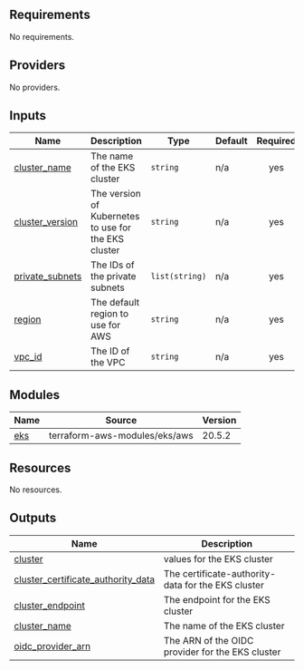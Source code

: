 <!-- BEGIN_TF_DOCS -->

## Requirements

No requirements.
## Providers

No providers.
## Inputs

| Name | Description | Type | Default | Required |
|------|-------------|------|---------|:--------:|
| <a name="input_cluster_name"></a> [cluster\_name](#input\_cluster\_name) | The name of the EKS cluster | `string` | n/a | yes |
| <a name="input_cluster_version"></a> [cluster\_version](#input\_cluster\_version) | The version of Kubernetes to use for the EKS cluster | `string` | n/a | yes |
| <a name="input_private_subnets"></a> [private\_subnets](#input\_private\_subnets) | The IDs of the private subnets | `list(string)` | n/a | yes |
| <a name="input_region"></a> [region](#input\_region) | The default region to use for AWS | `string` | n/a | yes |
| <a name="input_vpc_id"></a> [vpc\_id](#input\_vpc\_id) | The ID of the VPC | `string` | n/a | yes |
## Modules

| Name | Source | Version |
|------|--------|---------|
| <a name="module_eks"></a> [eks](#module\_eks) | terraform-aws-modules/eks/aws | 20.5.2 |
## Resources

No resources.
## Outputs

| Name | Description |
|------|-------------|
| <a name="output_cluster"></a> [cluster](#output\_cluster) | values for the EKS cluster |
| <a name="output_cluster_certificate_authority_data"></a> [cluster\_certificate\_authority\_data](#output\_cluster\_certificate\_authority\_data) | The certificate-authority-data for the EKS cluster |
| <a name="output_cluster_endpoint"></a> [cluster\_endpoint](#output\_cluster\_endpoint) | The endpoint for the EKS cluster |
| <a name="output_cluster_name"></a> [cluster\_name](#output\_cluster\_name) | The name of the EKS cluster |
| <a name="output_oidc_provider_arn"></a> [oidc\_provider\_arn](#output\_oidc\_provider\_arn) | The ARN of the OIDC provider for the EKS cluster |
<!-- END_TF_DOCS -->